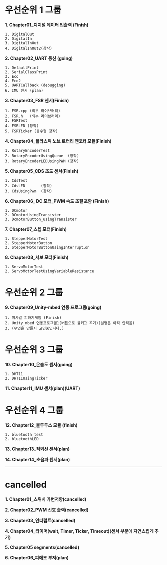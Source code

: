 # 우선순위 1 그룹
**1. Chapter01_디지털 데이터 입출력 (Finish)**

    1. DigitalOut
    2. DigitalIn
    3. DigitalInOut
    4. DigitalInOut2(창작)
**2. Chapter02_UART 통신 (going)**

    1. DefaultPrint
    2. SerialClassPrint
    3. Eco
    4. Eco2
    5. UARTCallback (debugging)
    6. IMU 센서 (plan)
**3. Chapter03_FSR 센서(Finish)**

    1. FSR.cpp (외부 라이브러리)
    2. FSR.h   (외부 라이브러리)
    3. FSRTest
    4. FSRLED (창작)
    5. FSRTicker (동수형 창작)

**4. Chapter04_플라스틱 노브 로터리 엔코더 모듈(Finish)**

    1. RotaryEncoderTest
    2. RotaryEncoderUsingQueue  (창작)
    3. RotaryEncoderLEDUsingPWM (창작)

**5. Chapter05_CDS 조도 센서(Finish)**

    1. CdsTest
    2. CdsLED       (창작)
    3. CdsUsingPwm  (창작)

**6. Chapter06_ DC 모터_PWM 속도 조절 포함 (Finish)**

    1. DCmotor
    2. DCmotorUsingTransister
    3. DcmotorButton_usingTransister

**7. Chapter07_스텝 모터(Finish)**

    1. StepperMotorTest
    2. StepperMotorButton
    3. StepperMotorButtonUsingInterruption

**8. Chapter08_서보 모터(Finish)**

    1. ServoMotorTest
    2. ServoMotorTestUsingVariableResistance

# 우선순위 2 그룹

**9. Chapter09_Unity-mbed 연동 프로그램(going)**

    1. 미사일 피하기게임 (Finish)
    2. Unity_mbed 연동프로그램1(버튼으로 불키고 끄기)(설명은 아직 안적음)
    3. (무엇을 만들지 고민중입니다.)

# 우선순위 3 그룹

**10. Chapter10_온습도 센서(going)**

    1. DHT11
    2. DHT11UsingTicker

**11. Chapter11_IMU 센서(plan)(UART)**

# 우선순위 4 그룹

**12. Chapter12_블루투스 모듈 (finish)**

    1. bluetooth test
    2. bluetoothLED

**13. Chapter13_적외선 센서(plan)**

**14. Chapter14_초음파 센서(plan)**

------------
# cancelled

**1. Chapter01_스위치 가변저항(cancelled)**

**2. Chapter02_PWM 신호 출력(cancelled)**

**3. Chapter03_인터럽트(cancelled)**

**4. Chapter04_타이머(wait, Timer, Ticker, Timeout)(센서 부분에 자연스럽게 추가)**

**5. Chapter05 segments(cancelled)**

**6. Chapter06_피에조 부저(plan)**

